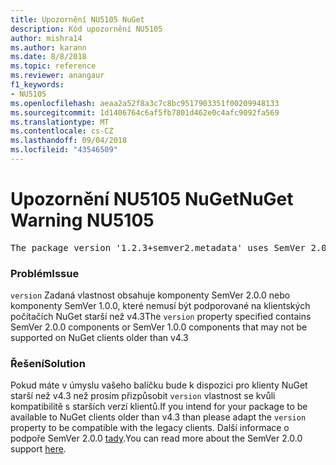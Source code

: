 ```yaml
---
title: Upozornění NU5105 NuGet
description: Kód upozornění NU5105
author: mishra14
ms.author: karann
ms.date: 8/8/2018
ms.topic: reference
ms.reviewer: anangaur
f1_keywords:
- NU5105
ms.openlocfilehash: aeaa2a52f8a3c7c8bc9517903351f00209948133
ms.sourcegitcommit: 1d1406764c6af5fb7801d462e0c4afc9092fa569
ms.translationtype: MT
ms.contentlocale: cs-CZ
ms.lasthandoff: 09/04/2018
ms.locfileid: "43546509"
---
```

# <a name="nuget-warning-nu5105"></a><span data-ttu-id="23ae2-103">Upozornění NU5105 NuGet</span><span class="sxs-lookup"><span data-stu-id="23ae2-103">NuGet Warning NU5105</span></span>
<pre>The package version '1.2.3+semver2.metadata' uses SemVer 2.0.0 or components of SemVer 1.0.0 that are not supported on legacy clients. Change the package version to a SemVer 1.0.0 string. If the version contains a release label it must start with a letter. This message can be ignored if the package is not intended for older clients.</pre>

### <a name="issue"></a><span data-ttu-id="23ae2-104">Problém</span><span class="sxs-lookup"><span data-stu-id="23ae2-104">Issue</span></span>

<span data-ttu-id="23ae2-105">`version` Zadaná vlastnost obsahuje komponenty SemVer 2.0.0 nebo komponenty SemVer 1.0.0, které nemusí být podporované na klientských počítačích NuGet starší než v4.3</span><span class="sxs-lookup"><span data-stu-id="23ae2-105">The `version` property specified contains SemVer 2.0.0 components or SemVer 1.0.0 components that may not be supported on NuGet clients older than v4.3</span></span>


### <a name="solution"></a><span data-ttu-id="23ae2-106">Řešení</span><span class="sxs-lookup"><span data-stu-id="23ae2-106">Solution</span></span>

<span data-ttu-id="23ae2-107">Pokud máte v úmyslu vašeho balíčku bude k dispozici pro klienty NuGet starší než v4.3 než prosím přizpůsobit `version` vlastnost se kvůli kompatibilitě s starších verzí klientů.</span><span class="sxs-lookup"><span data-stu-id="23ae2-107">If you intend for your package to be available to NuGet clients older than v4.3 than please adapt the `version` property to be compatible with the legacy clients.</span></span> <span data-ttu-id="23ae2-108">Další informace o podpoře SemVer 2.0.0 [tady](https://github.com/NuGet/Home/wiki/SemVer-2.0.0-support).</span><span class="sxs-lookup"><span data-stu-id="23ae2-108">You can read more about the SemVer 2.0.0 support [here](https://github.com/NuGet/Home/wiki/SemVer-2.0.0-support).</span></span>

